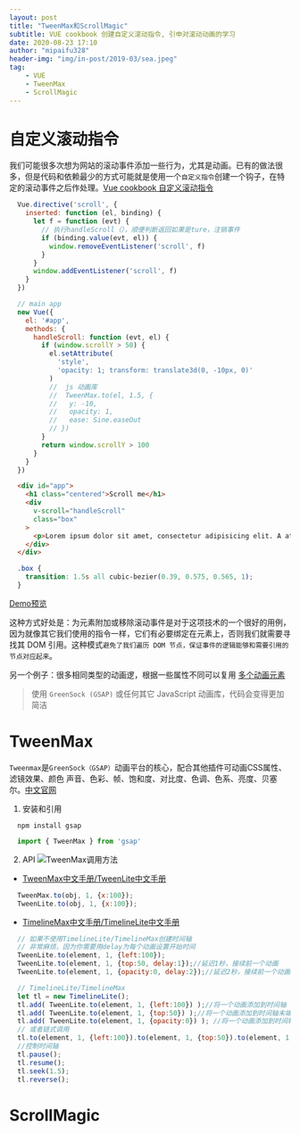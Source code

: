 ```yaml
---
layout: post
title: "TweenMax和ScrollMagic"
subtitle: VUE cookbook 创建自定义滚动指令, 引申对滚动动画的学习
date: 2020-08-23 17:10
author: "mipaifu328"
header-img: "img/in-post/2019-03/sea.jpeg"
tag: 
    - VUE
    - TweenMax
    - ScrollMagic
---
```


# 自定义滚动指令

我们可能很多次想为网站的滚动事件添加一些行为，尤其是动画。已有的做法很多，但是代码和依赖最少的方式可能就是使用一个`自定义指令`创建一个钩子，在特定的滚动事件之后作处理。[Vue cookbook 自定义滚动指令](https://cn.vuejs.org/v2/cookbook/creating-custom-scroll-directives.html)
``` js
  Vue.directive('scroll', {
    inserted: function (el, binding) {
      let f = function (evt) {
        // 执行handleScroll（），顺便判断返回如果是ture，注销事件
        if (binding.value(evt, el)) {
          window.removeEventListener('scroll', f)
        }
      }
      window.addEventListener('scroll', f)
    }
  })

  // main app
  new Vue({
    el: '#app',
    methods: {
      handleScroll: function (evt, el) {
        if (window.scrollY > 50) {
          el.setAttribute(
            'style',
            'opacity: 1; transform: translate3d(0, -10px, 0)'
          )
          //  js 动画库
          //  TweenMax.to(el, 1.5, {
          //   y: -10,
          //   opacity: 1,
          //   ease: Sine.easeOut
          // })
        }
        return window.scrollY > 100
      }
    }
  })
```
``` html
  <div id="app">
    <h1 class="centered">Scroll me</h1>
    <div
      v-scroll="handleScroll"
      class="box"
    >
      <p>Lorem ipsum dolor sit amet, consectetur adipisicing elit. A atque amet harum aut ab veritatis earum porro praesentium ut corporis. Quasi provident dolorem officia iure fugiat, eius mollitia sequi quisquam.</p>
    </div>
  </div>
```
``` css
  .box {
    transition: 1.5s all cubic-bezier(0.39, 0.575, 0.565, 1);
  }
```

[Demo预览](https://codepen.io/sdras/pen/983220ed949ac670dff96bdcaf9d3338)

这种方式好处是：为元素附加或移除滚动事件是对于这项技术的一个很好的用例，因为就像其它我们使用的指令一样，它们有必要绑定在元素上，否则我们就需要寻找其 DOM 引用。这种模式`避免了我们遍历 DOM 节点，保证事件的逻辑能够和需要引用的节点对应起来`。  

另一个例子：很多相同类型的动画逻，根据一些属性不同可以复用 [多个动画元素](https://codepen.io/sdras/pen/NyQRXO)

> 使用 `GreenSock (GSAP)` 或任何其它 JavaScript 动画库，代码会变得更加简洁

# TweenMax
`Tweenmax`是`GreenSock（GSAP）`动画平台的核心，配合其他插件可动画CSS属性、滤镜效果、颜色 声音、色彩、帧、饱和度、对比度、色调、色系、亮度、贝塞尔。[中文官网](https://www.tweenmax.com.cn/)

1. 安装和引用  
  ``` shell
    npm install gsap
  ```
  ``` js
    import { TweenMax } from 'gsap'
  ```
2. API 
  ![TweenMax调用方法](https://www.tweenmax.com.cn/templets/default/images/tweenmax-started-01.png)  
  - [TweenMax中文手册/TweenLite中文手册](https://www.tweenmax.com.cn/api/tweenmax/)   
  ``` js
    TweenMax.to(obj, 1, {x:100});
    TweenLite.to(obj, 1, {x:100});
  ```  
  - [TimelineMax中文手册/TimelineLite中文手册](https://www.tweenmax.com.cn/api/timelinemax/)  
  ``` js
    // 如果不使用TimelineLite/TimelineMax创建时间轴
    // 非常麻烦，因为你需要用delay为每个动画设置开始时间
    TweenLite.to(element, 1, {left:100});
    TweenLite.to(element, 1, {top:50, delay:1});//延迟1秒，接续前一个动画
    TweenLite.to(element, 1, {opacity:0, delay:2});//延迟2秒，接续前一个动画
  ```
  ``` js
    // TimelineLite/TimelineMax
    let tl = new TimelineLite();
    tl.add( TweenLite.to(element, 1, {left:100}) );//将一个动画添加到时间轴
    tl.add( TweenLite.to(element, 1, {top:50}) );//将一个动画添加到时间轴末端，即与前一个动画接续
    tl.add( TweenLite.to(element, 1, {opacity:0}) ); //将一个动画添加到时间轴末端，即与前一个动画接续
    // 或者链式调用
    tl.to(element, 1, {left:100}).to(element, 1, {top:50}).to(element, 1, {opacity:0});
    //控制时间轴
    tl.pause();
    tl.resume();
    tl.seek(1.5);
    tl.reverse();
  ```

# ScrollMagic

  
